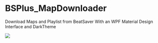 # BSPlus_MapDownloader
Download Maps and Playlist from BeatSaver
With an WPF Material Design Interface and DarkTheme

![](https://jupilian.site/i/xcq4qqsc.png)
